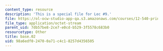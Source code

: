 ```yaml
---
content_type: resource
description: 'This is a special file for Lec #9.'
file: https://ol-ocw-studio-app-qa.s3.amazonaws.com/courses/12-540-principles-of-the-global-positioning-system-spring-2012/98a6edf024700a71c4c18257d4356505_base.02
file_type: application/octet-stream
parent_uid: 7db57be8-2ce7-e0cd-b529-3f5578c683b0
resourcetype: Other
title: base.02
uid: 98a6edf0-2470-0a71-c4c1-8257d4356505
---
```

